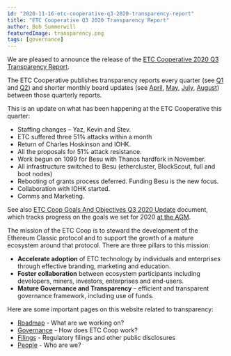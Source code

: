 ```yaml
---
id: "2020-11-16-etc-cooperative-q3-2020-transparency-report"
title: "ETC Cooperative Q3 2020 Transparency Report"
author: Bob Summerwill
featuredImage: transparency.png
tags: [governance]
---
```


We are pleased to announce the release of the
[ETC Cooperative 2020 Q3 Transparency Report](/ETC-Coop-Q3-2020-Report.pdf).

The ETC Cooperative publishes transparency reports every quarter (see [Q1](/ETC-Coop-Q1-2020-Report.pdf) and [Q2](/EETC-Coop-Q2-2020-Report.pdf)) and shorter monthly board updates (see [April](/ETC-Coop-Board-Package-April-2020.pdf), [May](/ETC-Coop-Board-Package-May-2020.pdf), [July](/ETC-Coop-July-2020-Board-Package.pdf), [August](/ETC-Coop-August-2020-Board-Package.pdf)) between those quarterly reports.

This is an update on what has been happening at the ETC Cooperative this quarter:

- Staffing changes – Yaz, Kevin and Stev.
- ETC suffered three 51% attacks within a month
- Return of Charles Hoskinson and IOHK.
- All the proposals for 51% attack resistance.
- Work begun on 1099 for Besu with Thanos hardfork in November.
- All infrastructure switched to Besu (ethercluster, BlockScout, full and boot nodes)
- Rebooting of grants process deferred. Funding Besu is the new focus.
- Collaboration with IOHK started.
- Comms and Marketing.

See also [ETC Coop Goals And Objectives Q3 2020 Update](/2020-ETC-Coop-Goals-Objectives-Q3-Update.pdf) document, which tracks progress on the goals we set for 2020 [at the AGM](2020-03-17-etc-cooperative-agm-2020-new-governance).

The mission of the ETC Coop is to steward the development of the Ethereum Classic protocol and to support the growth of a mature ecosystem around that protocol. There are three pillars to this mission:

- **Accelerate adoption** of ETC technology by individuals and enterprises through effective branding, marketing and education.
- **Foster collaboration** between ecosystem participants including developers, miners, investors, enterprises and end-users.
- **Mature Governance and Transparency** – efficient and transparent governance framework, including use of funds.

Here are some important pages on this website related to transparency:

- [Roadmap](/roadmap) - What are we working on?
- [Governance](/posts/2020-03-17-etc-cooperative-agm-2020-new-governance) - How does ETC Coop work?
- [Filings](/filings) - Regulatory filings and other public disclosures
- [People](/people) - Who are we?
